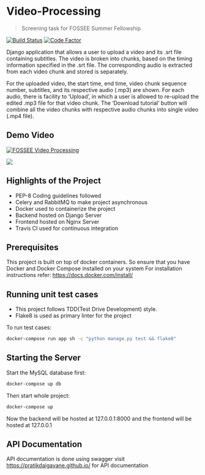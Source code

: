 # Video-Processing

> Screening task for FOSSEE Summer Fellowship
>
[![Build Status](https://travis-ci.com/pratikdaigavane/Video-Processing.svg?token=n9GNM7C4LryMEo4g1p51&branch=master)](https://travis-ci.com/pratikdaigavane/Video-Processing)
[![Code Factor](https://www.codefactor.io/repository/github/pratikdaigavane/Video-Processing/badge?style=plastic)](https://travis-ci.com/pratikdaigavane/Video-Processing)


Django application that allows a user to upload a video and its .srt file containing subtitles. The video is broken into chunks, based on the timing information specified in the .srt file. The corresponding audio is extracted from each video chunk and stored is separately.

For the uploaded video, the start time, end time, video chunk sequence number, subtitles, and its respective audio (.mp3) are shown. For each audio, there is facility to ‘Upload’, in which a user is allowed to re-upload the edited .mp3 file for that video chunk. The ‘Download tutorial’ button will combine all the video chunks with respective audio chunks into single video (.mp4 file).

## Demo Video
[![FOSSEE Video Processing](https://pratikdaigavane.github.io/fosee2.png)](https://www.youtube.com/watch?v=NMdinGKIyn8 
"FOSSEE Video Processing")

![](https://pratikdaigavane.github.io/fosse1.png)

## Highlights of the Project
* PEP-8 Coding guidelines followed
* Celery and RabbitMQ to make project asynchronous
* Docker used to containerize the project
* Backend hosted on Django Server
* Frontend hosted on Nginx Server
* Travis CI used for continuous integration

## Prerequisites
This project is built on top of docker containers. 
So ensure that you have Docker and Docker Compose installed on your system
For installation instructions refer: https://docs.docker.com/install/

## Running unit test cases
* This project follows TDD(Test Drive Development) style.
* Flake8 is used as primary linter for the project

To run test cases:
```sh
docker-compose run app sh -c "python manage.py test && flake8"
```

## Starting the Server

Start the MySQL database first:
```sh
docker-compose up db
```
Then start whole project:
```sh
docker-compose up
```
Now the backend will be hosted at 127.0.0.1:8000
and the frontend will be hosted at 127.0.0.1

## API Documentation
API documentation is done using swagger
visit https://pratikdaigavane.github.io/ for API documentation 
